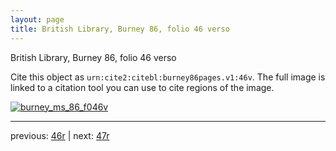 ```yaml
---
layout: page
title: British Library, Burney 86, folio 46 verso
---
```


British Library, Burney 86, folio 46 verso

Cite this object as `urn:cite2:citebl:burney86pages.v1:46v`.  The full image is linked to a citation tool you can use to cite regions of the image.

[![burney_ms_86_f046v](http://www.homermultitext.org/iipsrv?IIIF=/project/homer/pyramidal/deepzoom/citebl/burney86imgs/v1/burney_ms_86_f046v.tif/full/800,/0/default.jpg)](http://www.homermultitext.org/ict2/?urn=urn:cite2:citebl:burney86imgs.v1:burney_ms_86_f046v) 

---

previous:  [46r](../46r/) | next: [47r](../47r/)